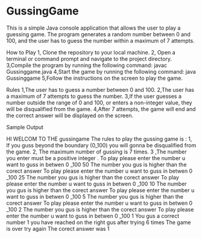 # GussingGame
This is a simple Java console application that allows the user to play a guessing game. 
The program generates a random number between 0 and 100, and the user has to guess the number within a maximum of 7 attempts.

How to Play
1, Clone the repository to your local machine.
2, Open a terminal or command prompt and navigate to the project directory.
3,Compile the program by running the following command: javac Gussinggame.java
4,Start the game by running the following command: java Gussinggame
5,Follow the instructions on the screen to play the game.

Rules
1,The user has to guess a number between 0 and 100.
2,The user has a maximum of 7 attempts to guess the number.
3,If the user guesses a number outside the range of 0 and 100, or enters a non-integer value, they will be disqualified from the game.
4,After 7 attempts, the game will end and the correct answer will be displayed on the screen.

Sample Output

HI WELCOM TO THE gussingame The rules to play the gussing game is :
  1, If you guss beyond the boundary (0_100) you will gonna be disqualified from the game.
  2, The maximum number of gussing is 7 times.
  3 ,The number you enter must be a positive  integer .
 To play please enter the number u  want to guss in betwen 0 _100
50
The number you gus is higher than the corect answer
 To play please enter the number u  want to guss in betwen 0 _100
25
The number you gus is higher than the corect answer
 To play please enter the number u  want to guss in betwen 0 _100
10
The number you gus is higher than the corect answer
 To play please enter the number u  want to guss in betwen 0 _100
5
The number you gus is higher than the corect answer
 To play please enter the number u  want to guss in betwen 0 _100
2
The number you gus is higher than the corect answer
 To play please enter the number u  want to guss in betwen 0 _100
1
You gus a correct  number 1 you have reached on the right gus after trying 6 times
The game is over try again 
The corect answer  was 1
